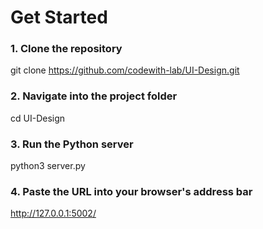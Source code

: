 # Get Started 

### 1. Clone the repository
git clone https://github.com/codewith-lab/UI-Design.git

###  2. Navigate into the project folder
cd UI-Design

###  3. Run the Python server
python3 server.py

### 4. Paste the URL into your browser's address bar
http://127.0.0.1:5002/


